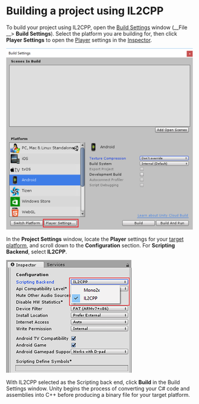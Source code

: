 # Building a project using IL2CPP

To build your project using IL2CPP, open the [Build Settings](BuildSettings) window (__File __> __Build Settings__). Select the platform you are building for, then click __Player Settings__ to open the [Player](class-PlayerSettings) settings in the [Inspector](UsingTheInspector).

![The Build Settings window](../uploads/Main/IL2CPP-1.png)

In the **Project Settings** window, locate the **Player** settings for your [target platform](PlatformSpecific), and scroll down to the __Configuration__ section. For __Scripting Backend__, select  __IL2CPP__.

![The Configuration section of the Player settings](../uploads/Main/IL2CPP-2.png)

With IL2CPP selected as the Scripting back end, click __Build__ in the Build Settings window. Unity begins the process of converting your C# code and assemblies into C++ before producing a binary file for your target platform.